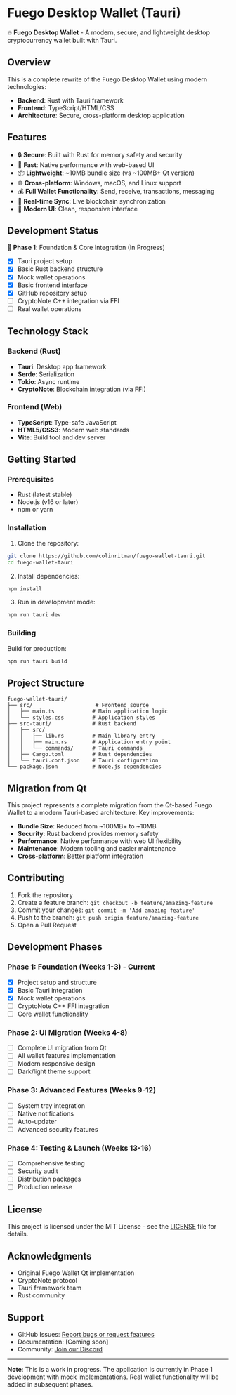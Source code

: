 # Fuego Desktop Wallet (Tauri)

🔥 **Fuego Desktop Wallet** - A modern, secure, and lightweight desktop cryptocurrency wallet built with Tauri.

## Overview

This is a complete rewrite of the Fuego Desktop Wallet using modern technologies:
- **Backend**: Rust with Tauri framework
- **Frontend**: TypeScript/HTML/CSS
- **Architecture**: Secure, cross-platform desktop application

## Features

- 🔒 **Secure**: Built with Rust for memory safety and security
- 🚀 **Fast**: Native performance with web-based UI
- 📦 **Lightweight**: ~10MB bundle size (vs ~100MB+ Qt version)
- 🌐 **Cross-platform**: Windows, macOS, and Linux support
- 💰 **Full Wallet Functionality**: Send, receive, transactions, messaging
- 🔄 **Real-time Sync**: Live blockchain synchronization
- 🎨 **Modern UI**: Clean, responsive interface

## Development Status

🚧 **Phase 1**: Foundation & Core Integration (In Progress)
- [x] Tauri project setup
- [x] Basic Rust backend structure
- [x] Mock wallet operations
- [x] Basic frontend interface
- [x] GitHub repository setup
- [ ] CryptoNote C++ integration via FFI
- [ ] Real wallet operations

## Technology Stack

### Backend (Rust)
- **Tauri**: Desktop app framework
- **Serde**: Serialization
- **Tokio**: Async runtime
- **CryptoNote**: Blockchain integration (via FFI)

### Frontend (Web)
- **TypeScript**: Type-safe JavaScript
- **HTML5/CSS3**: Modern web standards
- **Vite**: Build tool and dev server

## Getting Started

### Prerequisites

- Rust (latest stable)
- Node.js (v16 or later)
- npm or yarn

### Installation

1. Clone the repository:
```bash
git clone https://github.com/colinritman/fuego-wallet-tauri.git
cd fuego-wallet-tauri
```

2. Install dependencies:
```bash
npm install
```

3. Run in development mode:
```bash
npm run tauri dev
```

### Building

Build for production:
```bash
npm run tauri build
```

## Project Structure

```
fuego-wallet-tauri/
├── src/                    # Frontend source
│   ├── main.ts            # Main application logic
│   └── styles.css         # Application styles
├── src-tauri/             # Rust backend
│   ├── src/
│   │   ├── lib.rs         # Main library entry
│   │   ├── main.rs        # Application entry point
│   │   └── commands/      # Tauri commands
│   ├── Cargo.toml         # Rust dependencies
│   └── tauri.conf.json    # Tauri configuration
└── package.json           # Node.js dependencies
```

## Migration from Qt

This project represents a complete migration from the Qt-based Fuego Wallet to a modern Tauri-based architecture. Key improvements:

- **Bundle Size**: Reduced from ~100MB+ to ~10MB
- **Security**: Rust backend provides memory safety
- **Performance**: Native performance with web UI flexibility
- **Maintenance**: Modern tooling and easier maintenance
- **Cross-platform**: Better platform integration

## Contributing

1. Fork the repository
2. Create a feature branch: `git checkout -b feature/amazing-feature`
3. Commit your changes: `git commit -m 'Add amazing feature'`
4. Push to the branch: `git push origin feature/amazing-feature`
5. Open a Pull Request

## Development Phases

### Phase 1: Foundation (Weeks 1-3) - Current
- [x] Project setup and structure
- [x] Basic Tauri integration
- [x] Mock wallet operations
- [ ] CryptoNote C++ FFI integration
- [ ] Core wallet functionality

### Phase 2: UI Migration (Weeks 4-8)
- [ ] Complete UI migration from Qt
- [ ] All wallet features implementation
- [ ] Modern responsive design
- [ ] Dark/light theme support

### Phase 3: Advanced Features (Weeks 9-12)
- [ ] System tray integration
- [ ] Native notifications
- [ ] Auto-updater
- [ ] Advanced security features

### Phase 4: Testing & Launch (Weeks 13-16)
- [ ] Comprehensive testing
- [ ] Security audit
- [ ] Distribution packages
- [ ] Production release

## License

This project is licensed under the MIT License - see the [LICENSE](LICENSE) file for details.

## Acknowledgments

- Original Fuego Wallet Qt implementation
- CryptoNote protocol
- Tauri framework team
- Rust community

## Support

- GitHub Issues: [Report bugs or request features](https://github.com/colinritman/fuego-wallet-tauri/issues)
- Documentation: [Coming soon]
- Community: [Join our Discord](https://discord.gg/fuego)

---

**Note**: This is a work in progress. The application is currently in Phase 1 development with mock implementations. Real wallet functionality will be added in subsequent phases.
